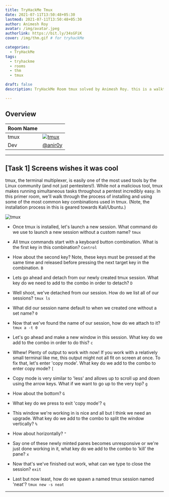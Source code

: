 ```yaml
---
title: TryHackMe Tmux
date: 2021-07-11T13:50:48+05:30
lastmod: 2021-07-11T13:50:48+05:30
author: Animesh Roy
avatar: /img/avatar.jpeg
authorlink: https://bit.ly/34sGFiK
cover: /img/thm.gif # for tryhackMe

categories:
  - TryHackMe
tags:
  - tryhackme
  - rooms
  - thm
  - tmux

draft: false
description: TryHackMe Room tmux solved by Animesh Roy. this is a walkthough. read more...

---
```


## Overview

|Room Name| |
|---|---|
|tmux|[![tmux](https://i.imgur.com/GYktm26.png)](https://tryhackme.com/room/rptmux)|
|Dev| [@anir0y](https://anir0y.in)|

---

## [Task 1] Screens wishes it was cool

tmux, the terminal multiplexer, is easily one of the most used tools by the Linux community (and not just pentesters!). While not a malicious tool, tmux makes running simultaneous tasks throughout a pentest incredibly easy. In this primer room, we'll walk through the process of installing and using some of the most common key combinations used in tmux. (Note, the installation process in this is geared towards Kali/Ubuntu.)

![tmux](https://i.imgur.com/bL9Dn3U.png)

* Once tmux is installed, let's launch a new session. What command do we use to launch a new session without a custom name? `tmux`

* All tmux commands start with a keyboard button combination. What is the first key in this combination? `Control`

* How about the second key? Note, these keys must be pressed at the same time and released before pressing the next target key in the combination. `B`

* Lets go ahead and detach from our newly created tmux session. What key do we need to add to the combo in order to detach? `D`

* Well shoot, we've detached from our session. How do we list all of our sessions? `tmux ls`

* What did our session name default to when we created one without a set name? `0`

* Now that we've found the name of our session, how do we attach to it? `tmux a -t 0`

* Let's go ahead and make a new window in this session. What key do we add to the combo in order to do this? `c`

* Whew! Plenty of output to work with now! If you work with a relatively small terminal like me, this output might not all fit on screen at once. To fix that, let's enter 'copy mode'. What key do we add to the combo to enter copy mode? `[`

* Copy mode is very similar to 'less' and allows up to scroll up and down using the arrow keys. What if we want to go up to the very top? `g`

* How about the bottom? `G`

* What key do we press to exit 'copy mode'? `q`

* This window we're working in is nice and all but I think we need an upgrade. What key do we add to the combo to split the window vertically? `%`

* How about horizontally? `"`

* Say one of these newly minted panes becomes unresponsive or we're just done working in it, what key do we add to the combo to 'kill' the pane? `x`

* Now that's we've finished out work, what can we type to close the session? `exit`

* Last but now least, how do we spawn a named tmux session named 'neat'? `tmux new -s neat`
  
---

<!-- Google Ads -->

<script async src="https://pagead2.googlesyndication.com/pagead/js/adsbygoogle.js"></script>
<ins class="adsbygoogle"
     style="display:block; text-align:center;"
     data-ad-layout="in-article"
     data-ad-format="fluid"
     data-ad-client="ca-pub-3526678290068011"
     data-ad-slot="7160066188"></ins>
<script>
     (adsbygoogle = window.adsbygoogle || []).push({});
</script>
<!-- END -->

<script data-name="BMC-Widget" data-cfasync="false" src="https://cdnjs.buymeacoffee.com/1.0.0/widget.prod.min.js" data-id="anir0y" data-description="Support me on Buy me a coffee!" data-message="" data-color="#5F7FFF" data-position="Right" data-x_margin="18" data-y_margin="18"></script>

<!-- EOF -->
